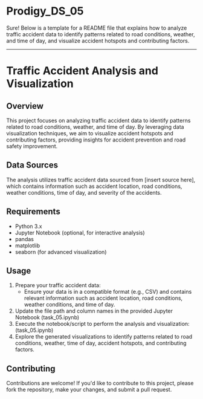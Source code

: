 # Prodigy_DS_05
Sure! Below is a template for a README file that explains how to analyze traffic accident data to identify patterns related to road conditions, weather, and time of day, and visualize accident hotspots and contributing factors.

---

# Traffic Accident Analysis and Visualization

## Overview
This project focuses on analyzing traffic accident data to identify patterns related to road conditions, weather, and time of day. By leveraging data visualization techniques, we aim to visualize accident hotspots and contributing factors, providing insights for accident prevention and road safety improvement.

## Data Sources
The analysis utilizes traffic accident data sourced from [insert source here], which contains information such as accident location, road conditions, weather conditions, time of day, and severity of the accidents.

## Requirements
- Python 3.x
- Jupyter Notebook (optional, for interactive analysis)
- pandas
- matplotlib
- seaborn (for advanced visualization)

## Usage
1. Prepare your traffic accident data:
   - Ensure your data is in a compatible format (e.g., CSV) and contains relevant information such as accident location, road conditions, weather conditions, and time of day.
2. Update the file path and column names in the provided Jupyter Notebook (task_05.ipynb)
3. Execute the notebook/script to perform the analysis and visualization:(task_05.ipynb)
4. Explore the generated visualizations to identify patterns related to road conditions, weather, time of day, accident hotspots, and contributing factors.

## Contributing
Contributions are welcome! If you'd like to contribute to this project, please fork the repository, make your changes, and submit a pull request.

